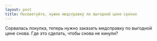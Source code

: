 ```yaml
---
layout: post 
title: Посоветуйте, нужно медсправку по выгодной цене срочно 
--- 
```

Сорвалась покупка, теперь нужно заказать медсправку по выгодной цене снова. Где это сделать, чтобы снова не кинули?